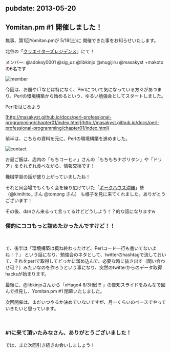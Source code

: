pubdate: 2013-05-20
---
## Yomitan.pm #1 開催しました！

無事、第1回Yomitan.pmが 5/18(土)に 開催できた事をお知らせいたします。

北谷の「[クリエイターズレジデンス](http://summer-time-studio.com/CreatorsResidence/index.html)」にて！

メンバー: @adokoy0001 @sig_uz @libkinjo @mugijiru @masakyst +makotoの6名です

![member](/static/images/201305/member.jpg "member")

今回は、お題やLTなどは特になく、Perlについて気になっている方々があつまり、Perlの環境構築から始めるという、ゆるい勉強会としてスタートしました。

Perlをはじめよう

[http://masakyst.github.io/docs/perl-professional-programming/chapter01/index.html](http://masakyst.github.io/docs/perl-professional-programming/chapter01/index.html)

前半は、こちらの資料を元に、Perlの環境構築を進めました。

![contact](/static/images/201305/contact.jpg "contact")

お昼ご飯は、店内の「もちコーヒィ」さんの「もちもちナポリタン」や「ドリア」をそれぞれ食べながら、情報交換です！

機械学習の話が盛り上がっていましたね！

それと同会場でもくもく会を繰り広げていた「[ギークハウス沖縄](http://blog.geeoki.com/)」勢（@kimihito_ さん @tompng さん） も様子を見に来てくれました。ありがとうございます！

その後、danさん来るって言ってるけどどうしよう！？的な話になりますw
### 僕的にココもっと詰めたかったんですけど！！

<br>

で、後半は「環境構築は概ね終わったけど、Perlコード一行も書いてないよね！？」
という話になり、勉強会のネタとして、twitterのhashtagで流しておいて、それをperlで取得してどっかに溜め込んで、必要な時に抜き出す（問い合わせ可？）みたいなのを作ろうという事になり、突然のtwitterからのデータ取得hacksが始まります。

 最後に、@libkinjoさんから「xHago4 8/3(仮)!!! 」の告知スライドをみんなで囲んで拝見し、Yomitan.pm #1 閉幕いたしました。

次回開催は、まだいつやるか決めていないですが、月一くらいのペースでやっていきたいと思っています。

<br>

### \#1に来て頂いたみなさん、ありがとうございました！

では、また次回引き続きお会いしましょう！
